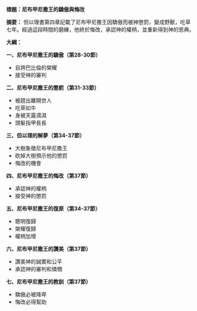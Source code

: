 **標題：尼布甲尼撒王的驕傲與悔改**

**摘要：**
但以理書第四章記載了尼布甲尼撒王因驕傲而被神懲罰，變成野獸，吃草七年。經過這段時間的磨練，他終於悔改，承認神的權柄，並重新得到神的恩典。

**大綱：**

**一、尼布甲尼撒王的驕傲（第28-30節）**
* 自誇巴比倫的榮耀
* 接受神的審判

**二、尼布甲尼撒王的懲罰（第31-33節）**
* 被趕出離開世人
* 吃草如牛
* 身被天露滴濕
* 頭髮指甲長長

**三、但以理的解夢（第34-37節）**
* 大樹象徵尼布甲尼撒王
* 砍掉大樹預示他的懲罰
* 悔改的機會

**四、尼布甲尼撒王的悔改（第37節）**
* 承認神的權柄
* 接受神的懲罰

**五、尼布甲尼撒王的復原（第34-37節）**
* 聰明復歸
* 榮耀復歸
* 權柄加增

**六、尼布甲尼撒王的讚美（第37節）**
* 讚美神的誠實和公平
* 承認神的審判和憐憫

**七、尼布甲尼撒王的教訓（第37節）**
* 驕傲必被降卑
* 悔改必得幫助